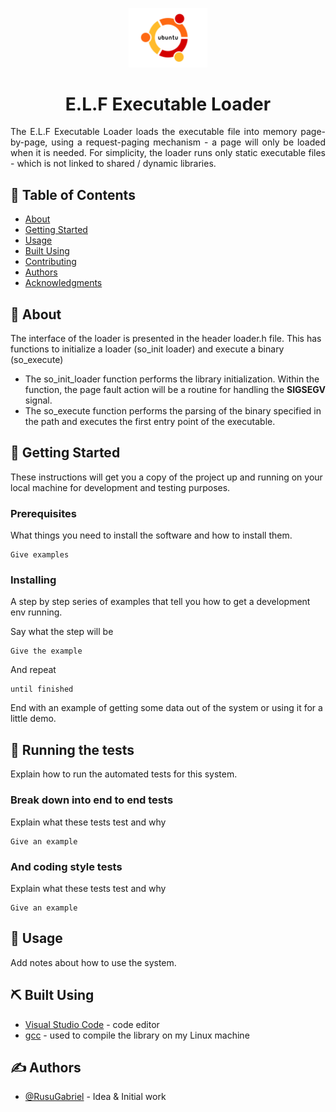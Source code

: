 <p align="center">
  <a href="" rel="noopener">
 <img width="25%" height="25%" src="res/ubuntu-logo.png" alt="Project logo"></a>
</p>

<h1 align="center">E.L.F Executable Loader</h3>

<p align="justify"> 
The E.L.F Executable Loader loads the executable file into memory page-by-page, using a request-paging mechanism - a page will only be loaded when it is needed. For simplicity, the loader runs only static executable files - which is not linked to shared / dynamic libraries.
    <br> 
</p>

## 📝 Table of Contents
- [About](#about)
- [Getting Started](#getting_started)
- [Usage](#usage)
- [Built Using](#built_using)
- [Contributing](../CONTRIBUTING.md)
- [Authors](#authors)
- [Acknowledgments](#acknowledgement)

## 🧐 About <a name = "about"></a>
The interface of the loader is presented in the header loader.h file. This has functions to initialize a loader (so_init loader) and execute a binary (so_execute)

* The so_init_loader function performs the library initialization. Within the function, the page fault action will be a routine for handling the **SIGSEGV** signal.
* The so_execute function performs the parsing of the binary specified in the path and executes the first entry point of the executable.

## 🏁 Getting Started <a name = "getting_started"></a>
These instructions will get you a copy of the project up and running on your local machine for development and testing purposes.

### Prerequisites
What things you need to install the software and how to install them.

```
Give examples
```

### Installing
A step by step series of examples that tell you how to get a development env running.

Say what the step will be

```
Give the example
```

And repeat

```
until finished
```

End with an example of getting some data out of the system or using it for a little demo.

## 🔧 Running the tests <a name = "tests"></a>
Explain how to run the automated tests for this system.

### Break down into end to end tests
Explain what these tests test and why

```
Give an example
```

### And coding style tests
Explain what these tests test and why

```
Give an example
```

## 🎈 Usage <a name="usage"></a>
Add notes about how to use the system.

## ⛏️ Built Using <a name = "built_using"></a>
- [Visual Studio Code](https://code.visualstudio.com/) - code editor
- [gcc](https://gcc.gnu.org/) - used to compile the library on my Linux machine

## ✍️ Authors <a name = "authors"></a>
- [@RusuGabriel](https://github.com/RusuGabriel) - Idea & Initial work

